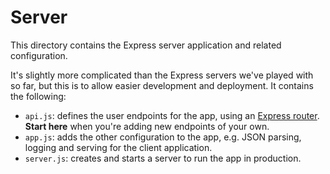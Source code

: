Server
======

This directory contains the Express server application and related configuration.

It's slightly more complicated than the Express servers we've played with so far, but this is to allow easier
development and deployment. It contains the following:

  - `api.js`: defines the user endpoints for the app, using an [Express router]. **Start here** when you're adding new
    endpoints of your own.
  - `app.js`: adds the other configuration to the app, e.g. JSON parsing, logging and serving for the client
    application.
  - `server.js`: creates and starts a server to run the app in production.

  [Express router]: https://expressjs.com/en/guide/routing.html#express-router
